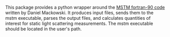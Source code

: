 This package provides a python wrapper around
the [MSTM fortran-90 code](http://www.eng.auburn.edu/~dmckwski/scatcodes/)
written by Daniel Mackowski. It produces input files, sends them to the mstm
executable, parses the output files, and calculates quantities of interest for
static light scattering measurements. The mstm executable should be located in
the user's path.
